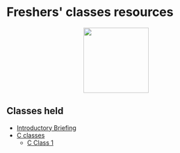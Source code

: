 # Freshers' classes resources
<div align="center"><img src="../cclogo.png" height="150"/></div>

## Classes held

- [Introductory Briefing](Introduction)
- [C classes](C)
    - [C Class 1](C/2022_01_22_CClass-1)
